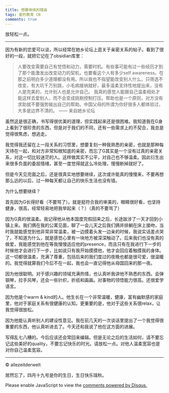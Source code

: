 ```yaml
---
title: 想要继续的理由
tags: 爱的教育 CN
comments: true
---
```


放轻松一点。

<!--more-->

---
因为有新的恋爱可以谈，所以经常在她乡论坛上逛关于亲密关系的帖子。看到了很好的一段，就把它记在了obsidian库里：

> 人要改变需要自己有觉悟和动力，需要时机。有些事可能有过一些经历才到了那个能激发出改变动力的契机，也要看这个人有多少self awareness。在那之前明白多少道理都没有用。所以我也不指望能改变别人什么，只筛选不改变，有大坑千万别跳，小毛病接纳就好，最多温柔支持性地提出来，没有人是完美的，允许别人也是允许自己。
> 我真的感觉人能跟自己温柔相处才能这样去爱别人，而不会变成挑剔控制打压。帮助也是一个原则，对方没有求助就不要强势输出自己的帮助。中国父母的所谓为你好很多人都体验过，大多是边界不清的。
> —— 来自她乡论坛

虽然这是很正确，书写得很优美的道理，但实践起来还是很困难。我知道我在G身上看到了很珍贵的东西，但是对于我们的不同，还有一些需求上的不契合，我总是觉得很焦虑，想逃走。

我觉得我还留在上一段关系的习惯里，想要复刻一种我熟悉的亲密，也就是那种每天待在一起，和对方非常知根知底的亲密，而忘了G其实是一个没有过真的亲密关系，对这一切比较迷茫的人。这样做其实不公平，对自己也不够温柔。因此衍生出来很多负面的委屈情绪，甚至一度觉得就这么冷处理，慢慢断掉就好了。

但是今天见完面之后，还是很真实地想要继续，这次或许能真的慢慢来，不要再想那么远的以后，过一种每天都让自己的快乐生活也没有错。

为什么想要继续？

首先因为G长得好看（不要骂了）。就是挺符合我的审美的，眼睛很好看，也坚持健身，很高，经常轻易地把我举起来（？）（真的不要骂了）

因为G真的很温柔。我记得他从他本国度完假回来之后，长途跋涉了一天才回到小镇上来。我们俩在我的公寓见面，聊了一会儿天之后我们俩并排躺在床上接吻，当时我就能感觉到他非常非常温柔，被一边摸着头发一边亲的时候，我说实话差点哭了，不知道为什么，就是感觉心里有一块地方被深深触动了。后来我们也没有真的做爱，我能感觉到他在等我慢慢适应他的presence，而且只有在我进行下一步的时候他才会进行下一步，比如说只有我开始摸摸他，他才会回应着触摸我的身体。这一切都很温柔，充满了尊重，包括后来的我们度过的夜晚也都是很可爱，很温暖的。我觉得就算我们今后不在一起，我也会一直记得他从母国回来的那一夜。

因为他很聪明。对于感兴趣的领域充满热情，也认真听我讲他不熟悉的东西。会弹钢琴，拉手风琴，还会一些针织，折纸和画画。对事物的领悟能力很高。还很爱学语言。

因为他是个warm & kind的人。他生长在一个非常温暖，健康，富有幽默感的家庭里，他对于家庭关系有很健康的认知。更重要的是，他对于这些关系很relax，让我觉得很放松。

因为他能认真听别人的建设性意见。我在前几天的一次谈话里提出了一个我觉得很重要的东西，他认真听进去了。今天还和我说了他在这方面的进展。

写得乱七八糟的。今后应该还会常回来编辑。但是无论之后的生活如何，请不要忘记这些美好的quality，不要忘记快乐的时光。请放松一点。对他人温柔宽容也是对你自己温柔宽容。



---
© allezeitderwelt

居然忘了，四月十九号是你的生日，生日快乐瑞秋。

<div id="disqus_thread"></div>
<script>
    /**
    *  RECOMMENDED CONFIGURATION VARIABLES: EDIT AND UNCOMMENT THE SECTION BELOW TO INSERT DYNAMIC VALUES FROM YOUR PLATFORM OR CMS.
    *  LEARN WHY DEFINING THESE VARIABLES IS IMPORTANT: https://disqus.com/admin/universalcode/#configuration-variables    */
    /*
    var disqus_config = function () {
    this.page.url = PAGE_URL;  // Replace PAGE_URL with your page's canonical URL variable
    this.page.identifier = PAGE_IDENTIFIER; // Replace PAGE_IDENTIFIER with your page's unique identifier variable
    };
    */
    (function() { // DON'T EDIT BELOW THIS LINE
    var d = document, s = d.createElement('script');
    s.src = 'https://https-allezeitderwelt-github-io.disqus.com/embed.js';
    s.setAttribute('data-timestamp', +new Date());
    (d.head || d.body).appendChild(s);
    })();
</script>
<noscript>Please enable JavaScript to view the <a href="https://disqus.com/?ref_noscript">comments powered by Disqus.</a></noscript>

